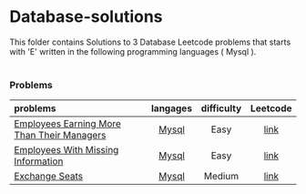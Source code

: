 # Database-solutions
This folder contains Solutions to 3 Database Leetcode problems that starts with 'E' written in the following programming languages ( Mysql ).<br><br>
### Problems ###
|problems|langages|difficulty|Leetcode|
|:-------|:------:|:--------:|:------:|
|[Employees Earning More Than Their Managers](https://github.com/AnasImloul/Leetcode-solutions/tree/main/scripts/database/E/Employees%20Earning%20More%20Than%20Their%20Managers/)|[Mysql](https://github.com/AnasImloul/Leetcode-solutions/tree/main/scripts/database/E/Employees%20Earning%20More%20Than%20Their%20Managers/Employees%20Earning%20More%20Than%20Their%20Managers.sql)|Easy|[link](https://leetcode.com/problems/employees-earning-more-than-their-managers)|
|[Employees With Missing Information](https://github.com/AnasImloul/Leetcode-solutions/tree/main/scripts/database/E/Employees%20With%20Missing%20Information/)|[Mysql](https://github.com/AnasImloul/Leetcode-solutions/tree/main/scripts/database/E/Employees%20With%20Missing%20Information/Employees%20With%20Missing%20Information.sql)|Easy|[link](https://leetcode.com/problems/employees-with-missing-information)|
|[Exchange Seats](https://github.com/AnasImloul/Leetcode-solutions/tree/main/scripts/database/E/Exchange%20Seats/)|[Mysql](https://github.com/AnasImloul/Leetcode-solutions/tree/main/scripts/database/E/Exchange%20Seats/Exchange%20Seats.sql)|Medium|[link](https://leetcode.com/problems/exchange-seats)|